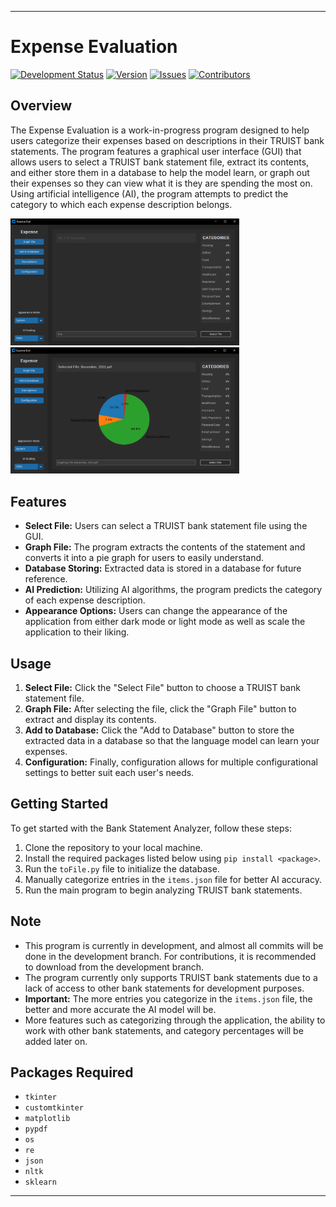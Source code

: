 * * *

Expense Evaluation 
=======================

[![Development Status](https://img.shields.io/badge/status-in%20development-yellow)](https://github.com/AnthonyP05/Audit) [![Version](https://img.shields.io/badge/version-1.0-blue)](https://github.com/AnthonyP05/Audit) [![Issues](https://img.shields.io/github/issues/AnthonyP05/Audit)](https://github.com/AnthonyP05/Audit/issues) [![Contributors](https://img.shields.io/badge/contributors-1-orange)](https://github.com/AnthonyP05/Audit/graphs/contributors)

Overview 
-------- 

The Expense Evaluation is a work-in-progress program designed to help users categorize their expenses based on descriptions in their TRUIST bank statements. The program features a graphical user interface (GUI) that allows users to select a TRUIST bank statement file, extract its contents, and either store them in a database to help the model learn, or graph out their expenses so they can view what it is they are spending the most on. Using artificial intelligence (AI), the program attempts to predict the category to which each expense description belongs.

<img src="./images/Audit.png" alt="drawing" width="366"/> <img src="./images/Audit2.png" alt="drawing" width="366"/>



Features
--------

*   **Select File:** Users can select a TRUIST bank statement file using the GUI.
*   **Graph File:** The program extracts the contents of the statement and converts it into a pie graph for users to easily understand.
*   **Database Storing:** Extracted data is stored in a database for future reference.
*   **AI Prediction:** Utilizing AI algorithms, the program predicts the category of each expense description.
*   **Appearance Options:** Users can change the appearance of the application from either dark mode or light mode as well as scale the application to their liking.

Usage
-----

1.  **Select File:** Click the "Select File" button to choose a TRUIST bank statement file.
2.  **Graph File:** After selecting the file, click the "Graph File" button to extract and display its contents.
3.  **Add to Database:** Click the "Add to Database" button to store the extracted data in a database so that the language model can learn your expenses.
4.  **Configuration:** Finally, configuration allows for multiple configurational settings to better suit each user's needs.

Getting Started
---------------

To get started with the Bank Statement Analyzer, follow these steps:

1.  Clone the repository to your local machine.
2.  Install the required packages listed below using `pip install <package>`.
3.  Run the `toFile.py` file to initialize the database.
4.  Manually categorize entries in the `items.json` file for better AI accuracy.
5.  Run the main program to begin analyzing TRUIST bank statements.

Note 
----

*   This program is currently in development, and almost all commits will be done in the development branch. For contributions, it is recommended to download from the development branch.
*   The program currently only supports TRUIST bank statements due to a lack of access to other bank statements for development purposes.
*   **Important:** The more entries you categorize in the `items.json` file, the better and more accurate the AI model will be.
*   More features such as categorizing through the application, the ability to work with other bank statements, and category percentages will be added later on.

Packages Required
-----------------

*   `tkinter`
*   `customtkinter`
*   `matplotlib`
*   `pypdf`
*   `os`
*   `re`
*   `json`
*   `nltk`
*   `sklearn`

*** 